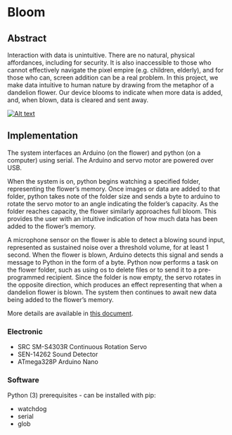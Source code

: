 # Bloom

## Abstract
Interaction with data is unintuitive. There are no natural, physical affordances, including for security. It is also inaccessible to those who cannot effectively navigate the pixel empire (e.g. children, elderly), and for those who can, screen addition can be a real problem. In this project, we make data intuitive to human nature by drawing from the metaphor of a dandelion flower. Our device blooms to indicate when more data is added, and, when blown, data is cleared and sent away.

[![Alt text](https://img.youtube.com/vi/J2vZu5a8wUI/0.jpg)](https://www.youtube.com/watch?v=J2vZu5a8wUI)


## Implementation

The system interfaces an Arduino (on the flower) and python (on a computer) using serial. The Arduino and servo motor are powered over USB.

When the system is on, python begins watching a specified folder, representing the flower’s memory. Once images or data are added to that folder, python takes note of the folder size and sends a byte to arduino to rotate the servo motor to an angle indicating the folder’s capacity. As the folder reaches capacity, the flower similarly approaches full bloom. This provides the user with an intuitive indication of how much data has been added to the flower’s memory.

A microphone sensor on the flower is able to detect a blowing sound input, represented as sustained noise over a threshold volume, for at least 1 second. When the flower is blown, Arduino detects this signal and sends a message to Python in the form of a byte. Python now performs a task on the flower folder, such as using os to delete files or to send it to a pre-programmed recipient. Since the folder is now empty, the servo rotates in the opposite direction, which produces an effect representing that when a dandelion flower is blown. The system then continues to await new data being added to the flower’s memory.

More details are available in [this document](https://docs.google.com/document/d/1DxvCYafuAFx3aNjNNNF-St48AnnFLWvnj-jQwCuf0DA/).


### Electronic

  - SRC SM-S4303R Continuous Rotation Servo
  - SEN-14262 Sound Detector
  - ATmega328P Arduino Nano


### Software

Python (3) prerequisites - can be installed with pip:

 - watchdog
 - serial
 - glob
